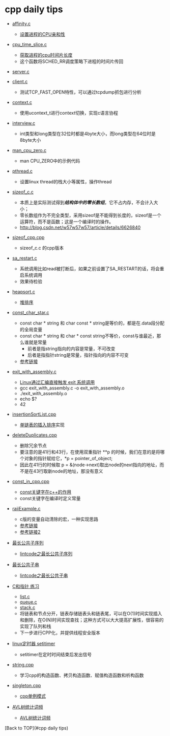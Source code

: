 
cpp daily tips
====================

* [affinity.c](affinity.c)
	* [设置进程的CPU亲和性](http://blog.csdn.net/dlutbrucezhang/article/details/9074891)

* [cpu_time_slice.c](cpu_time_slice.c)
	* [获取进程的cpu时间片长度](http://blog.csdn.net/dlutbrucezhang/article/details/9074891)
	* 这个函数将SCHED_RR调度策略下进程的时间片传回

* [server.c](server.c)
* [client.c](client.c)
	* 测试TCP_FAST_OPEN特性，可以通过tcpdump抓包进行分析

* [context.c](context.c)
	* 使用ucontext_t进行context切换，实现c语言协程

* [interview.c](interview.c)
	* int类型和long类型在32位时都是4byte大小，而long类型在64位时是8byte大小

* [man_cpu_zero.c](man_cpu_zero.c)
	* man CPU_ZERO中的示例代码

* [pthread.c](pthread.c)
	* 设置linux thread的栈大小等属性，操作thread

* [sizeof_c.c](sizeof_c.c)
	* 本质上是实际测试得到***结构体中的零长数组***，它不占内存，不会计入大小；
	* 零长数组作为不完全类型，采用sizeof是不能得到长度的，sizeof是一个运算符，而不是函数；这是一个编译时的操作。
	* http://blog.csdn.net/w57w57w57/article/details/6626840

* [sizeof_cpp.cpp](sizeof_cpp.cpp)
	* sizeof_c.c 的cpp版本

* [sa_restart.c](sa_restart.c)
	* 系统调用比如read被打断后，如果之前设置了SA_RESTART的话，将会重启系统调用
	* 效果待检验

* [heapsort.c](heapsort.c)
	* [堆排序](https://www.slyar.com/blog/slyar-heap-sort-c.html)

* [const_char_star.c](const_char_star.c)
	* const char * string 和 char const * string是等价的，都是在.data段分配的全局变量
	* const char * string 和 char * const string不等价，const与谁最近，那么谁就是常量
		* 前者是指string指向的内容是常量，不可改变
		* 后者是指指针string是常量，指针指向的内容不可变
	* [参考链接](http://stackoverflow.com/questions/4949254/const-char-const-versus-const-char)

* [exit_with_assembly.c](exit_with_assembly.c)
	* [Linux通过汇编直接触发 exit 系统调用](http://www.chongh.wiki/blog/2016/04/08/linux-syscalls/)
	* gcc exit_with_assembly.c -o exit_with_assembly.o
	* ./exit_with_assembly.o
	* echo $?
	* 42

* [insertionSortList.cpp](insertionSortList.cpp)
	* [单链表的插入排序](http://www.lintcode.com/zh-cn/problem/insertion-sort-list/)实现

* [deleteDuplicates.cpp](deleteDuplicates.cpp)
	* 删除冗余节点
	* 要注意的是41行和43行，在使用双重指针 \*\*p 的时候，我们在意的是将哪个对象的指针赋给它，\*p = pointer\_of\_object;
	* 因此在41行的时候取 p = &(node-\>next)取出node的next指向的地址，而不是在43行取新node的地址，那没有意义

* [const_in_cpp.cpp](const_in_cpp.cpp)
	* [const关键字在c++的作用](https://msdn.microsoft.com/zh-cn/library/07x6b05d.aspx)
	* const关键字在编译时定义常量

* [raiiExample.c](raiiExample.c)
	* c版的变量自动清除的宏，一种实现思路
	* [参考链接](https://www.ibm.com/developerworks/community/blogs/karsten/entry/raii_with_c_libraries?lang=en)
	* [参考链接2](https://github.com/psevon/exceptions-and-raii-in-c)

* [最长公共子序列](longest_common_subsequence.cpp)
	* [lintcode之最长公共子序列](http://www.lintcode.com/zh-cn/problem/longest-common-subsequence/)

* [最长公共子串](longest_common_substring.cpp)
	* [lintcode之最长公共子串](http://www.lintcode.com/zh-cn/problem/longest-common-subsequence/)

* [C和指针 练习](understanding_and_using_c_pointers/list.c)
	* [list.c](understanding_and_using_c_pointers/list.c)
	* [queue.c](understanding_and_using_c_pointers/queue.c)
	* [stack.c](understanding_and_using_c_pointers/stack.c)
	* 将链表和节点分开，链表存储链表头和链表尾，可以在O(1)时间实现插入和删除，在O(N)时间实现查找；这种方式可以大大提高扩展性，很容易的实现了队列和栈
	* 下一步进行CPP化，并提供线程安全版本

* [linux定时器 setitimer](setitimer.c)
	* setitimer在定时时间结束后发出信号

* [string.cpp](string.cpp)
	* 学习cpp的构造函数、拷贝构造函数、赋值构造函数和析构函数

* [singleton.cpp](singleton.cpp)
	* [cpp单例模式](http://www.zkt.name/dan-li-mo-shi-singleton-ji-c-shi-xian/)

* [AVL树统计词频](AVL/AVL.cpp)
	* [AVL树统计词频](http://www.cnblogs.com/daoluanxiaozi/archive/2012/04/26/2471256.html)

[Back to TOP](#cpp daily tips)
